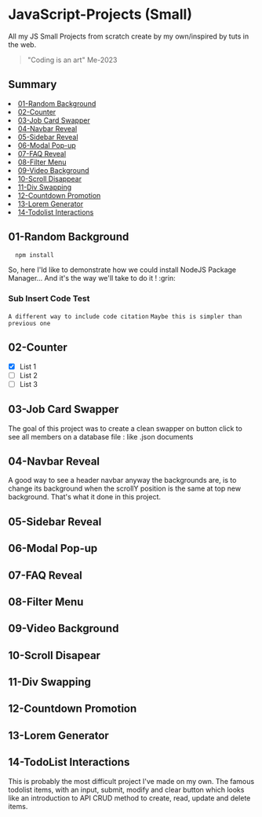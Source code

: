# JavaScript-Projects (Small)
All my JS Small Projects from scratch create by my own/inspired by tuts in the web.

> "Coding is an art" Me-2023
## Summary
<li><a href="#01-random-background">01-Random Background</a></li>
<li><a href="#02-counter">02-Counter</a></li>
<li><a href="#03-job-card-swapper">03-Job Card Swapper</a></li>
<li><a href="#04-navbar-reveal">04-Navbar Reveal</a></li>
<li><a href="#05-sidebar-reveal">05-Sidebar Reveal</a></li>
<li><a href="#06-modal-pop-up">06-Modal Pop-up</a></li>
<li><a href="#07-faq-reveal">07-FAQ Reveal</a></li>
<li><a href="#08-filter-menu">08-Filter Menu</a></li>
<li><a href="#09-video-background">09-Video Background</a></li>
<li><a href="#10-scroll-disappear">10-Scroll Disappear</a></li>
<li><a href="#11-div-swapping">11-Div Swapping</a></li>
<li><a href="#12-countdown-promotion">12-Countdown Promotion</a></li>
<li><a href="#13-lorem-generator">13-Lorem Generator</a></li>
<li><a href="#14-todolist-interactions">14-Todolist Interactions</a></li>

## 01-Random Background
```sh
  npm install
```
<p>So, here I'ld like to demonstrate how we could install NodeJS Package Manager... And it's the way we'll take to do it ! :grin: </p>

### Sub Insert Code Test
``
  A different way to include code citation
``
`Maybe this is simpler than previous one`

## 02-Counter
- [x] List 1 <img scr="vanilla/project-10-dispscroll/img/"/>
- [ ] List 2
- [ ] List 3

## 03-Job Card Swapper
<p>The goal of this project was to create a clean swapper on button click to see all members on a database file : like .json documents</p>

## 04-Navbar Reveal
<p>A good way to see a header navbar anyway the backgrounds are, is to change its background when the scrollY position is the same at top new background. That's what it done in this project.</p>

## 05-Sidebar Reveal
## 06-Modal Pop-up
## 07-FAQ Reveal
## 08-Filter Menu
## 09-Video Background
## 10-Scroll Disapear
## 11-Div Swapping
## 12-Countdown Promotion
## 13-Lorem Generator
## 14-TodoList Interactions
<p>This is probably the most difficult project I've made on my own. The famous todolist items, with an input, submit, modify and clear button which looks like an introduction to API CRUD method to create, read, update and delete items.</p>

<!-- This is a simple comment where the variables are declared -->
[contributors-shield]: https://img.shields.io/github/contributors/othneildrew/Best-README-Template.svg?style=for-the-badge
[contributors-url]: https://github.com/othneildrew/Best-README-Template/graphs/contributors
